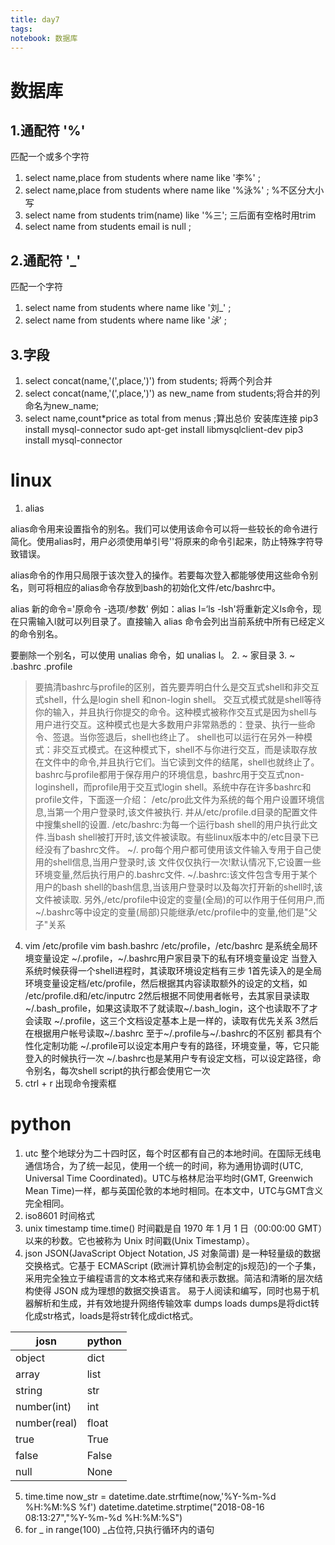 ```yaml
---
title: day7 
tags: 
notebook: 数据库
---
```

# 数据库

## 1.通配符 '%'
匹配一个或多个字符
1. select name,place from students where name like '李%' ;
2. select name,place from students where name like '%泳%' ; 
%不区分大小写
2. select name from students trim(name) like '%三';  三后面有空格时用trim
3. select name from students email is null ;

## 2.通配符  '_'
匹配一个字符
1. select name from students where name like '刘_' ;
2. select name from students where name like '_泳_' ;

## 3.字段
1. select concat(name,'(',place,')') from students; 将两个列合并
2. select concat(name,'(',place,')') as new_name from students;将合并的列命名为new_name;
3. select name,count*price as total from menus ;算出总价
安装库连接
pip3 install mysql-connector
sudo apt-get install libmysqlclient-dev 
pip3 install mysql-connector

# linux
1. alias 

alias命令用来设置指令的别名。我们可以使用该命令可以将一些较长的命令进行简化。使用alias时，用户必须使用单引号''将原来的命令引起来，防止特殊字符导致错误。

alias命令的作用只局限于该次登入的操作。若要每次登入都能够使用这些命令别名，则可将相应的alias命令存放到bash的初始化文件/etc/bashrc中。

alias 新的命令='原命令 -选项/参数'
例如：alias l=‘ls -lsh'将重新定义ls命令，现在只需输入l就可以列目录了。直接输入 alias 命令会列出当前系统中所有已经定义的命令别名。

要删除一个别名，可以使用 unalias 命令，如 unalias l。
2. ~ 家目录 
3. ~ .bashrc   .profile
>要搞清bashrc与profile的区别，首先要弄明白什么是交互式shell和非交互式shell，什么是login shell 和non-login shell。
交互式模式就是shell等待你的输入，并且执行你提交的命令。这种模式被称作交互式是因为shell与用户进行交互。这种模式也是大多数用户非常熟悉的：登录、执行一些命令、签退。当你签退后，shell也终止了。 shell也可以运行在另外一种模式：非交互式模式。在这种模式下，shell不与你进行交互，而是读取存放在文件中的命令,并且执行它们。当它读到文件的结尾，shell也就终止了。
bashrc与profile都用于保存用户的环境信息，bashrc用于交互式non-loginshell，而profile用于交互式login shell。系统中存在许多bashrc和profile文件，下面逐一介绍：
/etc/pro此文件为系统的每个用户设置环境信息,当第一个用户登录时,该文件被执行.
并从/etc/profile.d目录的配置文件中搜集shell的设置.
/etc/bashrc:为每一个运行bash shell的用户执行此文件.当bash shell被打开时,该文件被读取。有些linux版本中的/etc目录下已经没有了bashrc文件。
~/. pro每个用户都可使用该文件输入专用于自己使用的shell信息,当用户登录时,该
文件仅仅执行一次!默认情况下,它设置一些环境变量,然后执行用户的.bashrc文件.
~/.bashrc:该文件包含专用于某个用户的bash shell的bash信息,当该用户登录时以及每次打开新的shell时,该文件被读取.
另外,/etc/profile中设定的变量(全局)的可以作用于任何用户,而~/.bashrc等中设定的变量(局部)只能继承/etc/profile中的变量,他们是"父子"关系
4. vim /etc/profile
vim bash.bashrc
/etc/profile，/etc/bashrc 是系统全局环境变量设定
~/.profile，~/.bashrc用户家目录下的私有环境变量设定
当登入系统时候获得一个shell进程时，其读取环境设定档有三步
1首先读入的是全局环境变量设定档/etc/profile，然后根据其内容读取额外的设定的文档，如
/etc/profile.d和/etc/inputrc
2然后根据不同使用者帐号，去其家目录读取~/.bash_profile，如果这读取不了就读取~/.bash_login，这个也读取不了才会读取
~/.profile，这三个文档设定基本上是一样的，读取有优先关系
3然后在根据用户帐号读取~/.bashrc
至于~/.profile与~/.bashrc的不区别
都具有个性化定制功能
~/.profile可以设定本用户专有的路径，环境变量，等，它只能登入的时候执行一次
~/.bashrc也是某用户专有设定文档，可以设定路径，命令别名，每次shell script的执行都会使用它一次
5. ctrl + r 出现命令搜索框

# python
1. utc
整个地球分为二十四时区，每个时区都有自己的本地时间。在国际无线电通信场合，为了统一起见，使用一个统一的时间，称为通用协调时(UTC, Universal Time Coordinated)。UTC与格林尼治平均时(GMT, Greenwich Mean Time)一样，都与英国伦敦的本地时相同。在本文中，UTC与GMT含义完全相同。
2. iso8601 时间格式
3. unix timestamp time.time()
时间戳是自 1970 年 1 月 1 日（00:00:00 GMT）以来的秒数。它也被称为 Unix 时间戳(Unix Timestamp）。
4. json 
JSON(JavaScript Object Notation, JS 对象简谱) 是一种轻量级的数据交换格式。它基于 ECMAScript (欧洲计算机协会制定的js规范)的一个子集，采用完全独立于编程语言的文本格式来存储和表示数据。简洁和清晰的层次结构使得 JSON 成为理想的数据交换语言。 易于人阅读和编写，同时也易于机器解析和生成，并有效地提升网络传输效率
dumps   loads
dumps是将dict转化成str格式，loads是将str转化成dict格式。

| josn | python |
| --- | --- |
object | dict
array | list
string|str
number(int)|int
number(real)|float
true|True
false|False
null|None

5. time.time
now_str = datetime.date.strftime(now,'%Y-%m-%d %H:%M:%S %f')
datetime.datetime.strptime("2018-08-16 08:13:27","%Y-%m-%d %H:%M:%S")
6. for _ in range(100) _占位符,只执行循环内的语句